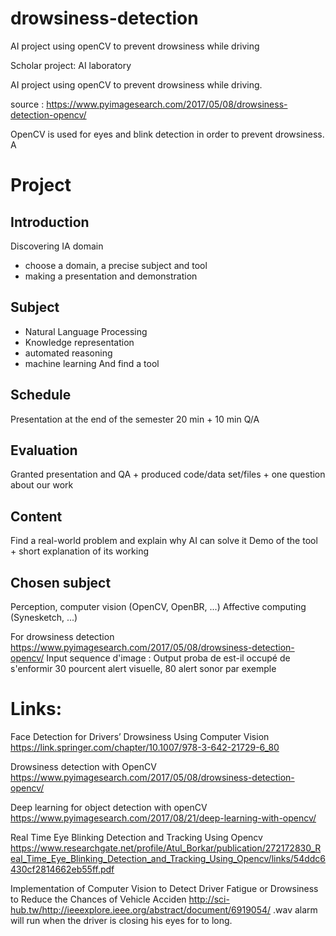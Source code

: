 # drowsiness-detection
AI project using openCV to prevent drowsiness while driving

Scholar project: AI laboratory

AI project using openCV to prevent drowsiness while driving.

source : https://www.pyimagesearch.com/2017/05/08/drowsiness-detection-opencv/

OpenCV is used for eyes and blink detection in order to prevent drowsiness.
A


# Project

## Introduction
Discovering IA domain
- choose a domain, a precise subject and tool
- making a presentation and demonstration

## Subject
- Natural Language Processing
- Knowledge representation
- automated reasoning
- machine learning
And find a tool

## Schedule
Presentation at the end of the semester 20 min + 10 min Q/A

## Evaluation
Granted presentation and QA + produced code/data set/files  + one question about our work

## Content
Find a real-world problem and explain why AI can solve it
Demo of the tool + short explanation of its working

## Chosen subject
Perception, computer vision (OpenCV, OpenBR, ...)
Affective computing (Synesketch, ...)

For drowsiness detection
https://www.pyimagesearch.com/2017/05/08/drowsiness-detection-opencv/
Input sequence d'image : Output proba de est-il occupé de s'enformir 30 pourcent alert visuelle, 80 alert sonor par exemple

# Links:
Face Detection for Drivers’ Drowsiness Using Computer Vision
https://link.springer.com/chapter/10.1007/978-3-642-21729-6_80

Drowsiness detection with OpenCV
https://www.pyimagesearch.com/2017/05/08/drowsiness-detection-opencv/

Deep learning for object detection with openCV
https://www.pyimagesearch.com/2017/08/21/deep-learning-with-opencv/

Real Time Eye Blinking Detection and Tracking Using Opencv
https://www.researchgate.net/profile/Atul_Borkar/publication/272172830_Real_Time_Eye_Blinking_Detection_and_Tracking_Using_Opencv/links/54ddc6430cf2814662eb55ff.pdf

Implementation of Computer Vision to Detect Driver Fatigue or Drowsiness to Reduce the Chances of Vehicle Acciden
http://sci-hub.tw/http://ieeexplore.ieee.org/abstract/document/6919054/
 .wav alarm will run when the driver is closing his eyes for to long.
